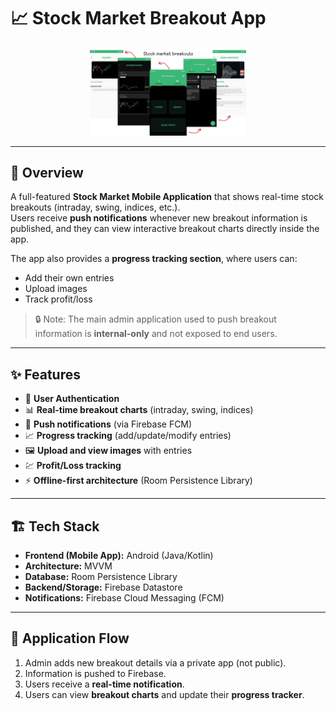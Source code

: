 # 📈 Stock Market Breakout App

<p align="center">
  <!-- Replace with actual image paths -->
  <img src="stock.jpg" alt="Home Screen" width="250"/>
</p>

---

## 🚀 Overview

A full-featured **Stock Market Mobile Application** that shows real-time stock breakouts (intraday, swing, indices, etc.).  
Users receive **push notifications** whenever new breakout information is published, and they can view interactive breakout charts directly inside the app.  

The app also provides a **progress tracking section**, where users can:  
- Add their own entries  
- Upload images  
- Track profit/loss  

> 🔒 Note: The main admin application used to push breakout information is **internal-only** and not exposed to end users.

---

## ✨ Features

- 🔑 **User Authentication**  
- 📊 **Real-time breakout charts** (intraday, swing, indices)  
- 🔔 **Push notifications** (via Firebase FCM)  
- 📈 **Progress tracking** (add/update/modify entries)  
- 🖼️ **Upload and view images** with entries  
- 💹 **Profit/Loss tracking**  
- ⚡ **Offline-first architecture** (Room Persistence Library)  

---

## 🏗️ Tech Stack

- **Frontend (Mobile App):** Android (Java/Kotlin)  
- **Architecture:** MVVM  
- **Database:** Room Persistence Library  
- **Backend/Storage:** Firebase Datastore  
- **Notifications:** Firebase Cloud Messaging (FCM)  

---

## 📱 Application Flow

1. Admin adds new breakout details via a private app (not public).  
2. Information is pushed to Firebase.  
3. Users receive a **real-time notification**.  
4. Users can view **breakout charts** and update their **progress tracker**.  
